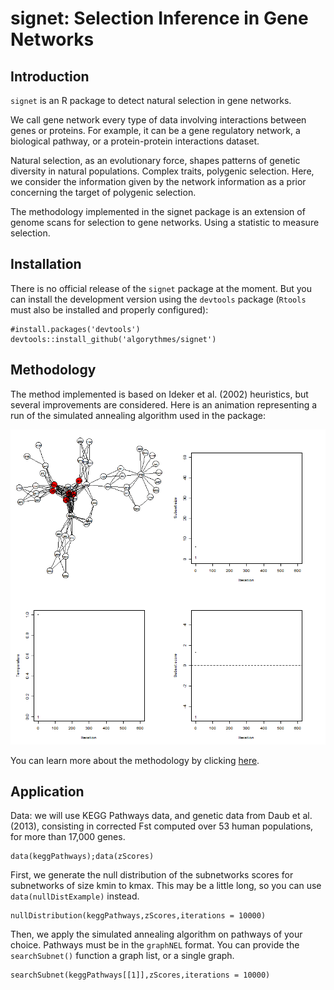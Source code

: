 # signet: Selection Inference in Gene Networks

## Introduction

`signet` is an R package to detect natural selection in gene networks.

We call gene network every type of data involving interactions
between genes or proteins. For example, it can be a gene regulatory network, 
a biological pathway, or a protein-protein interactions dataset.

Natural selection, as an evolutionary force, shapes patterns of genetic
diversity in natural populations. 
Complex traits, polygenic selection. 
Here, we consider the information given by the
network information as a prior concerning the target of polygenic selection.

The methodology implemented in the signet package is an extension of 
genome scans for selection to gene networks. Using a statistic to measure
selection.

## Installation

There is no official release of the `signet` package at the moment. 
But you can install the development version using the `devtools` package 
(`Rtools` must also be installed and properly configured):

```
#install.packages('devtools')
devtools::install_github('algorythmes/signet')
```

## Methodology

The method implemented is based on Ideker et al. (2002) heuristics, 
but several improvements are considered. Here is an animation representing a 
run of the simulated annealing algorithm used in the package:

![simulatedAnnealing](misc/anim_50fps.gif)

You can learn more about the methodology by clicking [here](misc/methodo.md).

## Application

Data: we will use KEGG Pathways data, and genetic data from Daub et al. (2013), 
consisting in corrected Fst computed over 53 human populations, 
for more than 17,000 genes.

```
data(keggPathways);data(zScores)
```

First, we generate the null distribution of the subnetworks scores 
for subnetworks of size kmin to kmax. 
This may be a little long, so you can use `data(nullDistExample)` instead.

```
nullDistribution(keggPathways,zScores,iterations = 10000)
```
Then, we apply the simulated annealing algorithm 
on pathways of your choice. Pathways must be in the `graphNEL` format. 
You can provide the `searchSubnet()` function a graph list, or a single graph.

```
searchSubnet(keggPathways[[1]],zScores,iterations = 10000)
```

